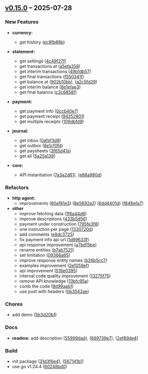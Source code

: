 ## [v0.15.0](https://github.com/yukal/privatbank-api-go/compare/567141b192ea05d5ea39dbc879e355fded13fb50...2ef89de46854774f537659124c6871ef81138a99) – 2025-07-28

### New Features

- **currency:**  
  - get history ([ec9fb88b](https://github.com/yukal/privatbank-api-go/commit/ec9fb88b6f3e317ce0ff79d1af7f778f8afe2927))

- **statement:**  
  - get settings ([4c49f27f](https://github.com/yukal/privatbank-api-go/commit/4c49f27f94a27eee4dae4fae1313627228457aff))
  - get transactions at ([a5efa358](https://github.com/yukal/privatbank-api-go/commit/a5efa358aaeb6ed95b9c2004556181d747d97e15))
  - get interim transactions ([49b1db57](https://github.com/yukal/privatbank-api-go/commit/49b1db57365c213c7545707b6a00f09dddb338ce))
  - get final transactions ([f550341f](https://github.com/yukal/privatbank-api-go/commit/f550341f97b1e64275e169e5e4a3d04f4382e9a3))
  - get balance at ([902b10bb](https://github.com/yukal/privatbank-api-go/commit/902b10bb470b4576b8e9842e8812005c4f5bc029)), ([a2c5fd29](https://github.com/yukal/privatbank-api-go/commit/a2c5fd2937412e99dc701bf6a446de9d51233e36))
  - get interim balance ([8e1efae3](https://github.com/yukal/privatbank-api-go/commit/8e1efae31fa3dd4a71ec6a447e03e8ef91bad1a4))
  - get final balance ([c3c6858f](https://github.com/yukal/privatbank-api-go/commit/c3c6858fa5c055d9ac773d002199df6c582ca3c0))

- **payment:**  
  - get payment info ([0ccb40e7](https://github.com/yukal/privatbank-api-go/commit/0ccb40e7903d2ab42d4883ce13d84c40a490c754))
  - get payment receipt  ([94252801](https://github.com/yukal/privatbank-api-go/commit/942528019f22f608d536bdf630b1a1774ef4b616))
  - get multiple receipts  ([109dbfd9](https://github.com/yukal/privatbank-api-go/commit/109dbfd9089217839d18acf5cc1acec973f227ed))

- **journal:**  
  - get inbox ([0afef3d8](https://github.com/yukal/privatbank-api-go/commit/0afef3d8f6bf57a73b0640b4d9483e172e08c85c))
  - get outbox ([8e1cf0fd](https://github.com/yukal/privatbank-api-go/commit/8e1cf0fd89a18f75540dc0c25f8fcc24d88ea390))
  - get paysheets ([3f65d41a](https://github.com/yukal/privatbank-api-go/commit/3f65d41ad40bbd4c94a0dae4a7d8054dc2477405))
  - get all ([5a25a139](https://github.com/yukal/privatbank-api-go/commit/5a25a13972c70028f71f52d2bdd6c9729d797877))

- **core:**
  - API instantiation ([7a3a2d61](https://github.com/yukal/privatbank-api-go/commit/7a3a2d614384301da1b210da5ff1ca4f4cfd7fc1)), ([e88a980d](https://github.com/yukal/privatbank-api-go/commit/e88a980daf41dc81a5339bacbe491d95b6a09af7))

### Refactors

- **http agent:**
  - improvements ([80a181e3](https://github.com/yukal/privatbank-api-go/commit/80a181e35291ae564c9b53e62e41a4acad9e6c5e))
  ([8e5692a2](https://github.com/yukal/privatbank-api-go/commit/8e5692a2cafcba8bbcdbd1b22e22b4d501ea0c68))
  ([6dd4401d](https://github.com/yukal/privatbank-api-go/commit/6dd4401deddef859147ece240991ca1c1d200fc7))
  ([f848efa7](https://github.com/yukal/privatbank-api-go/commit/f848efa7a216d360a144c6753776f574bff16c48))
- **other**
  - improve fetching data ([1f6a44d6](https://github.com/yukal/privatbank-api-go/commit/1f6a44d6550068c2ebcb5daf637756ea470a1261))
  - improve descriptions ([433b5d56](https://github.com/yukal/privatbank-api-go/commit/433b5d569e895a4ba68b88d1480fc16c65233515))
  - payment under construction ([795fe3f8](https://github.com/yukal/privatbank-api-go/commit/795fe3f8ba893487b89c84a30c2549a15855dbe2))
  - one instruction per page ([1330720d](https://github.com/yukal/privatbank-api-go/commit/1330720d0d1f7c98669f42574ad9441bc35d2247))
  - add comments ([e9dc3725](https://github.com/yukal/privatbank-api-go/commit/e9dc3725d0af69e423accad5c01960e98393e951))
  - fix payment info api url ([1d99633f](https://github.com/yukal/privatbank-api-go/commit/1d99633faffa5a0c553085ec0f0029659f880287))
  - api response improvement ([a7bd15be](https://github.com/yukal/privatbank-api-go/commit/a7bd15bee5c506bceb7cb14336636d996f078f34))
  - rename entities ([b7ab7521](https://github.com/yukal/privatbank-api-go/commit/b7ab752126c5ab7da236ee3fb2b65e8f036da83f))
  - set limitation ([09366a65](https://github.com/yukal/privatbank-api-go/commit/09366a657b7dd5d376749795b89c8d92c77e1c3b))
  - improve response entity names ([b26b5cc7](https://github.com/yukal/privatbank-api-go/commit/b26b5cc73ad1a30400fbe6dee6e85e4cdd3f1eda))
  - examples improvement ([2e1059ef](https://github.com/yukal/privatbank-api-go/commit/2e1059efcae7e5041a26f2ed71975a7f0a99b202))
  - api improvement ([519e0395](https://github.com/yukal/privatbank-api-go/commit/519e03955b17bc435677d99b503dd3cca3e69d6a))
  - internal code quality improvement ([13275f75](https://github.com/yukal/privatbank-api-go/commit/13275f7521c19d5b61b59606c1996233ea9e7bf7))
  - remove API knowledge ([13bfc95a](https://github.com/yukal/privatbank-api-go/commit/13bfc95a740c1b02b71522feff9520fe7d907041))
  - comb the code ([9d99aab1](https://github.com/yukal/privatbank-api-go/commit/9d99aab10674777b8322d04857a834d404620c3b))
  - use post with headers ([0b3542ae](https://github.com/yukal/privatbank-api-go/commit/0b3542ae9c21ae44d1856429f8bf3484bc07b53c))

### Chores

- add demo ([5b3d20b1](https://github.com/yukal/privatbank-api-go/commit/5b3d20b140c8ed5d2ac0e1848db2538f5a81a153))

### Docs

- **readme:**  add description ([55999dad](https://github.com/yukal/privatbank-api-go/commit/55999dad883ee7b5a148e7d429dec71d6bede83c)), ([669739e7](https://github.com/yukal/privatbank-api-go/commit/669739e7e5c20d037c94a297ede9f00496018210)), ([2ef89de4](https://github.com/yukal/privatbank-api-go/commit/2ef89de46854774f537659124c6871ef81138a99))

### Build

- init package ([31d3f6e4](https://github.com/yukal/privatbank-api-go/commit/31d3f6e4fee9cffe2d8a8acd65e1418eb25f4c8e)), ([567141b1](https://github.com/yukal/privatbank-api-go/commit/567141b192ea05d5ea39dbc879e355fded13fb50))
- use go v1.24.4 ([60248bd0](https://github.com/yukal/privatbank-api-go/commit/60248bd05ae5e4da3bd0b213650177e71f6531e9))
